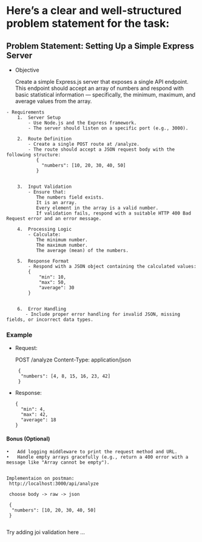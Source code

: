 # Here’s a clear and well-structured problem statement for the task:

## Problem Statement: Setting Up a Simple Express Server

 
- Objective

     Create a simple Express.js server that exposes a single API endpoint. This 
     endpoint should accept an array of numbers and respond with basic statistical information — 
     specifically, the minimum, maximum, and average values from the array.

```
- Requirements
	1.	Server Setup
		- Use Node.js and the Express framework.
		- The server should listen on a specific port (e.g., 3000).

	2.	Route Definition
		- Create a single POST route at /analyze.
		- The route should accept a JSON request body with the following structure:
           {
             "numbers": [10, 20, 30, 40, 50]
           }


	3.	Input Validation
		- Ensure that:
           The numbers field exists.
           It is an array.
           Every element in the array is a valid number.
           If validation fails, respond with a suitable HTTP 400 Bad Request error and an error message.
           
	4.	Processing Logic
		- Calculate:
           The minimum number.
           The maximum number.
           The average (mean) of the numbers.

	5.	Response Format
		- Respond with a JSON object containing the calculated values:
        {
            "min": 10,
            "max": 50,
            "average": 30
        }


	6.	Error Handling
	   - Include proper error handling for invalid JSON, missing fields, or incorrect data types.

```


### Example

 - Request:

    POST /analyze
    Content-Type: application/json

        {
         "numbers": [4, 8, 15, 16, 23, 42]
        }

  - Response:

        {
          "min": 4,
          "max": 42,
          "average": 18
        }


#### Bonus (Optional)
	•	Add logging middleware to print the request method and URL.
	•	Handle empty arrays gracefully (e.g., return a 400 error with a message like "Array cannot be empty").



```

Implementaion on postman: 
 http://localhost:3000/api/analyze

 choose body -> raw -> json

 {
  "numbers": [10, 20, 30, 40, 50]
 }
    
```

Try adding joi validation here ...